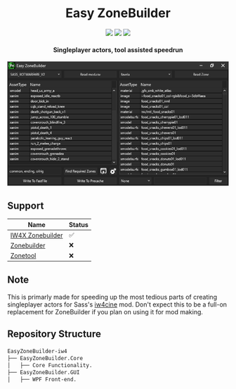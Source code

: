 ﻿<h1 align="center">
  <br>
  Easy ZoneBuilder
  <br>
</h1>

<div align="center">
  <a href="https://github.com/kruumy/EasyZoneBuilder-iw4/releases"><img src="https://img.shields.io/github/v/release/kruumy/EasyZoneBuilder-iw4?label=Latest%20version&style=flat-square"></a>
  <a href="https://github.com/kruumy/EasyZoneBuilder-iw4/releases""><img src="https://img.shields.io/github/downloads/kruumy/EasyZoneBuilder-iw4/total"></a>
  <a href="https://paypal.me/JPauls281"><img src="https://img.shields.io/badge/Donate-Paypal-orange?style=flat-square"></a>
</div>

<h4 align="center">Singleplayer actors, tool assisted speedrun</h4>

<div align="center">
  <a href="preview.png">
    <img src="preview.png" alt="Preivew" Width="auto" Height="auto">
  </a>
</div>

## Support

| Name | Status |
| --- | --- |
| [IW4X Zonebuilder](https://github.com/XLabsProject/iw4x-client) | ✅ |
| [Zonebuilder](https://github.com/RagdollPhysics/zonebuilder) | ❌ |
| [Zonetool](https://github.com/ZoneTool/zonetool) | ❌ |

## Note
This is primarly made for speeding up the most tedious parts of creating singleplayer actors for Sass's [iw4cine](https://github.com/sortileges/iw4cine) mod. 
Don't expect this to be a full-on replacement for ZoneBuilder if you plan on using it for mod making.

## Repository Structure
```
EasyZoneBuilder-iw4
├── EasyZoneBuilder.Core
│   ├── Core Functionality.
├── EasyZoneBuilder.GUI
│   ├── WPF Front-end.
```